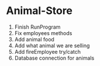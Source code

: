 # Animal-Store
1. Finish RunProgram
3. Fix employees methods
4. Add animal food 
5. Add what animal we are selling
6. Add fireEmployee try/catch
7. Database connection for animals


